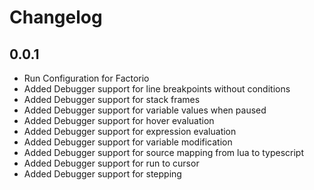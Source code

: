 # Changelog
## 0.0.1
- Run Configuration for Factorio 
- Added Debugger support for line breakpoints without conditions
- Added Debugger support for stack frames
- Added Debugger support for variable values when paused
- Added Debugger support for hover evaluation
- Added Debugger support for expression evaluation
- Added Debugger support for variable modification
- Added Debugger support for source mapping from lua to typescript
- Added Debugger support for run to cursor
- Added Debugger support for stepping
